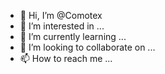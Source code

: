 - 👋 Hi, I’m @Comotex
- 👀 I’m interested in ...
- 🌱 I’m currently learning ...
- 💞️ I’m looking to collaborate on ...
- 📫 How to reach me ...

<!---
Comotex/Comotex is a ✨ special ✨ repository because its `README.md` (this file) appears on your GitHub profile.
You can click the Preview link to take a look at your changes.
--->
